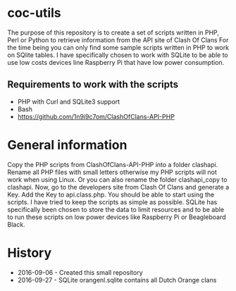 # coc-utils

The purpose of this repository is to create a set of scripts written in PHP, Perl or Python to retrieve information from the API site of Clash Of Clans
For the time being you can only find some sample scripts written in PHP to work on SQlite tables.
I have specifically chosen to work with SQLite to be able to use low costs devices line Raspberry Pi that have low power consumption.

Requirements to work with the scripts
-------------------------------------
- PHP with Curl and SQLite3 support
- Bash
- https://github.com/1n9i9c7om/ClashOfClans-API-PHP

General information
========
Copy the PHP scripts from ClashOfClans-API-PHP into a folder clashapi.
Rename all PHP files with small letters otherwise my PHP scripts will not work when using Linux. Or you can also rename the folder clashapi_copy to clashapi.
Now, go to the developers site from Clash Of Clans and generate a Key. Add the Key to api.class.php. 
You should be able to start using the scripts.
I have tried to keep the scripts as simple as possible. SQLite has specifically been chosen to store the data to limit resources and to be able to run these scripts on low power devices like Raspberry Pi or Beagleboard Black.

History
=======
* 2016-09-06 - Created this small repository
* 2016-09-27 - SQLite orangenl.sqlite contains all Dutch Orange clans
